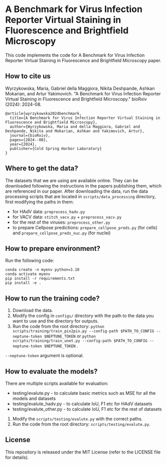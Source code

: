 # A Benchmark for Virus Infection Reporter Virtual Staining in Fluorescence and Brightfield Microscopy

This code implements the code for A Benchmark for Virus Infection Reporter Virtual Staining in Fluorescence and Brightfield Microscopy paper.

## How to cite us
Wyrzykowska, Maria, Gabriel della Maggiora, Nikita Deshpande, Ashkan Mokarian, and Artur Yakimovich. "A Benchmark for Virus Infection Reporter Virtual Staining in Fluorescence and Brightfield Microscopy." bioRxiv (2024): 2024-08.

```
@article{wyrzykowska2024benchmark,
  title={A Benchmark for Virus Infection Reporter Virtual Staining in Fluorescence and Brightfield Microscopy},
  author={Wyrzykowska, Maria and della Maggiora, Gabriel and Deshpande, Nikita and Mokarian, Ashkan and Yakimovich, Artur},
  journal={bioRxiv},
  pages={2024--08},
  year={2024},
  publisher={Cold Spring Harbor Laboratory}
}
```

## Where to get the data?

The datasets that we are using are available online. They can be downloaded following the instructions in the papers publishing them, which are referenced in our paper.
After downloading the data, run the data processing scripts that are located in `scripts/data_processing` directory, first modifying the paths in them:
- for HAdV data: `preprocess_hadv.py`
- for VACV data: `stitch_vacv.py` + `preprocess_vacv.py`
- for the rest of the viruses: `preprocess_other.py`
- to prepare Cellpose predictions: `prepare_cellpose_preds.py` (for cells) and `prepare_cellpose_preds_nuc.py` (for nuclei)

## How to prepare environment?

Run the following code:
```
conda create -n myenv python=3.10
conda activate myenv
pip install -r requirements.txt
pip install -e .
```

## How to run the training code?

1. Download the data. 
1. Modify the config in `configs/` directory with the path to the data you want to use and the directory for outputs.
2. Run the code from the root directory: `python scripts/training/train_pix2pix.py --config-path $PATH_TO_CONFIG --neptune-token $NEPTUNE_TOKEN` or `python scripts/training/train_unet.py --config-path $PATH_TO_CONFIG --neptune-token $NEPTUNE_TOKEN` .

`--neptune-token` argument is optional.

## How to evaluate the models?

There are multiple scripts available for evaluation:
- testing/evalute.py - to calculate basic metrics such as MSE for all the models and datasets
- testing/evalute_hadv.py - to calculate IoU, F1 etc for HAdV datasets
- testing/evalute_other.py - to calculate IoU, F1 etc for the rest of datasets

1. Modify the `scripts/testing/evalute.py` with the correct paths.
2. Run the code from the root directory: `scripts/testing/evalute.py`.

## License
This repository is released under the MIT License (refer to the LICENSE file for details).
